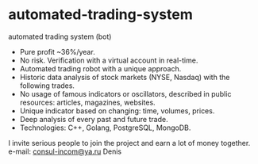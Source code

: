# automated-trading-system
automated trading system (bot)

- Pure profit ~36%/year.
- No risk. Verification with a virtual account in real-time.
- Automated trading robot with a unique approach.
- Historic data analysis of stock markets (NYSE, Nasdaq) with the following trades.
- No usage of famous indicators or oscillators, described in public resources: articles, magazines, websites.
- Unique indicator based on changing: time, volumes, prices.
- Deep analysis of every past and future trade.
- Technologies: C++, Golang, PostgreSQL, MongoDB.

I invite serious people to join the project and earn a lot of money together.<br>
e-mail: consul-incom@ya.ru
Denis
